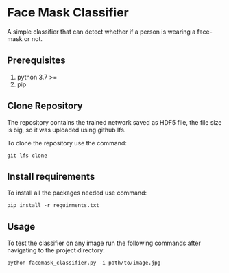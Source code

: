 # Face Mask Classifier

A simple classifier that can detect whether if a person is wearing a face-mask or not.

## Prerequisites

 1. python 3.7 >=
 2. pip

## Clone Repository

The repository contains the trained network saved as HDF5 file, the file size is big, so it 
was uploaded using github lfs.

To clone the repository use the command:

    git lfs clone

## Install requirements 

To install all the packages needed use command:

    pip install -r requirments.txt

## Usage

To test the classifier on any image run the following commands after navigating to the project directory:

    python facemask_classifier.py -i path/to/image.jpg